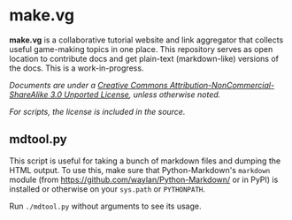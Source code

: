 make.vg
=======

**make.vg** is a collaborative tutorial website and link aggregator that collects useful game-making topics in one place.
This repository serves as open location to contribute docs and get plain-text (markdown-like) versions of the docs. This is a work-in-progress.

*Documents are under a [Creative Commons Attribution-NonCommercial-ShareAlike 3.0 Unported License](http://creativecommons.org/licenses/by-nc-sa/3.0/), unless otherwise noted.*

*For scripts, the license is included in the source.*

mdtool.py
---------
This script is useful for taking a bunch of markdown files and dumping the HTML output. To use this, make sure that Python-Markdown's `markdown` module (from https://github.com/waylan/Python-Markdown/ or in PyPI) is installed or otherwise on your `sys.path` or `PYTHONPATH`.

Run `./mdtool.py` without arguments to see its usage.